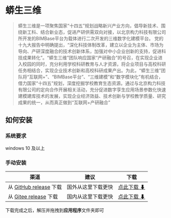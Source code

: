 # 蟒生三维

> 蟒生三维是一项聚焦国家“十四五”规划战略新兴产业方向，倡导新技术、围绕新工科、结合新业态，促进产研供需双向对接，以北京构力科技有限公司所开发的BIMBase平台为载体进行二次开发的三维数字化建模平台。	党的十九大报告中明确提出，“深化科技体制改革，建立以企业为主体、市场为导向、产研深度融合的技术创新体系，加强对中小企业创新的支持，促进科技成果转化”。“蟒生三维”团队响应国家“产研融合”的号召，在实现企业进入校园的同时，充分利用学校科研教育与人才资源，将企业项目与高校科研任务相结合，实现企业技术创新和高校科研成果产出。为此，“蟒生三维”团队将“互联网+”、“BIMBase平台”、“三维建模”和“数字模块化”有机结合，借力国家“十四五”规划，深度挖掘学校教育生态资源。通过与北京构力科技有限公司的定向合作开展相关活动，充分促进数字孪生应用场景参数化快速建模建库技术的发展，实现企业经济效益、技术创新与学校教学质量、研究成果的统一，从而真正做到“互联网+产研融合”

## 如何安装

### 系统要求

windows 10 及以上

### 手动安装

| 渠道                                                         | 建议               | 下载                                                         |
| ------------------------------------------------------------ | ------------------ | ------------------------------------------------------------ |
| 从 [GitHub release](https://github.com/ripperhe/Bob/releases) 下载 | 国外从这里下载更快 | [点此下载 ⬇](https://github.com/ripperhe/Bob/releases/latest/download/Bob.zip) |
| 从 [Gitee release](https://gitee.com/ripperhe/Bob/releases) 下载 | 国内从这里下载更快 | [点此下载 ⬇](https://gitee.com/ripperhe/Bob/attach_files/1066760/download/Bob.zip) |

下载完成之后，解压并拖拽到**应用程序**文件夹即可
